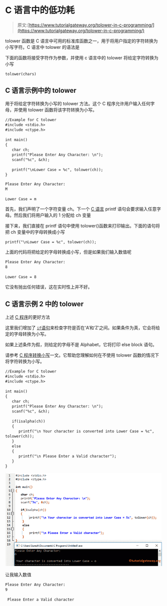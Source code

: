 # C 语言中的低功耗

> 原文:[https://www.tutorialgateway.org/tolower-in-c-programming/](https://www.tutorialgateway.org/tolower-in-c-programming/)

tolower 函数是 C 语言中可用的标准库函数之一，用于将用户指定的字符转换为小写字符。C 语言中 tolower 的语法是

下面的函数将接受字符作为参数，并使用 c 语言中的 tolower 将给定字符转换为小写

```
tolower(chars)
```

## C 语言示例中的 tolower

用于将给定字符转换为小写的 tolower 方法。这个 C 程序允许用户输入任何字母，并使用 tolower 函数将该字符转换为小写。

```
//Example for C tolower
#include <stdio.h>
#include <ctype.h>

int main()
{
   char ch;
   printf("Please Enter Any Character: \n");
   scanf("%c", &ch);

   printf("\nLower Case = %c", tolower(ch));         
}
```

```
Please Enter Any Character: 
M

Lower Case = m
```

首先，我们声明了一个字符变量 ch。下一个 [C 语言](https://www.tutorialgateway.org/c-programming/) printf 语句会要求输入任意字母。然后我们将用户输入的 1 分配给 ch 变量

接下来，我们直接在 printf 语句中使用 tolower()函数来打印输出。下面的语句将把 ch 变量中的字母转换成小写

```
printf("\nLower Case = %c", tolower(ch));
```

上面的代码将把给定的字母转换成小写，但是如果我们输入数值呢

```
Please Enter Any Character: 
8

Lower Case = 8
```

它没有抛出任何错误，这在实时性上并不好。

## C 语言示例 2 中的 tolower

上述 [C 程序](https://www.tutorialgateway.org/c-programming-examples/)的更好方法

这里我们增加了 [`if`语句](https://www.tutorialgateway.org/if-statement-in-c/)来检查字符是否在‘A’和‘Z’之间。如果条件为真，它会将给定的字母转换为小写。

如果上述条件为假，则给定的字母不是 Alphabet，它将打印 else block 语句。

请参考 [C 程序转换小写](https://www.tutorialgateway.org/c-program-to-convert-character-to-lowercase/)一文。它帮助您理解如何在不使用 tolower 函数的情况下将字符转换为小写。

```
//Example for C tolower
#include <stdio.h>
#include <ctype.h>

int main()
{
   char ch;
   printf("Please Enter Any Character: \n");
   scanf("%c", &ch);

   if(isalpha(ch))
   {
      printf("\n Your character is converted into Lower Case = %c", tolower(ch));         
   }
   else
   {
      printf("\n Please Enter a Valid character"); 
   }
}
```

![tolower in C Programming 3](img/e552cebd2f60633bf9cbfb87779496c1.png)

让我输入数值

```
Please Enter Any Character: 
9

 Please Enter a Valid character
```